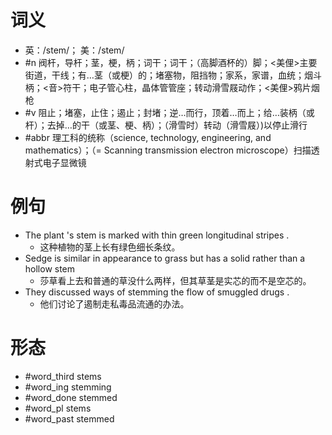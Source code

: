 # 词义
- 英：/stem/； 美：/stem/
- #n 阀杆，导杆；茎，梗，柄；词干；词干；（高脚酒杯的）脚；<美俚>主要街道，干线；有…茎（或梗）的；堵塞物，阻挡物；家系，家谱，血统；烟斗柄；<音>符干；电子管心柱，晶体管管座；转动滑雪屐动作；<美俚>鸦片烟枪
- #v 阻止；堵塞，止住；遏止；封堵；逆…而行，顶着…而上；给…装柄（或杆）；去掉…的干（或茎、梗、柄）；（滑雪时）转动（滑雪屐）)以停止滑行
- #abbr 理工科的统称（science, technology, engineering, and mathematics）；（= Scanning transmission electron microscope）扫描透射式电子显微镜
# 例句
- The plant 's stem is marked with thin green longitudinal stripes .
	- 这种植物的茎上长有绿色细长条纹。
- Sedge is similar in appearance to grass but has a solid rather than a hollow stem
	- 莎草看上去和普通的草没什么两样，但其草茎是实芯的而不是空芯的。
- They discussed ways of stemming the flow of smuggled drugs .
	- 他们讨论了遏制走私毒品流通的办法。
# 形态
- #word_third stems
- #word_ing stemming
- #word_done stemmed
- #word_pl stems
- #word_past stemmed
